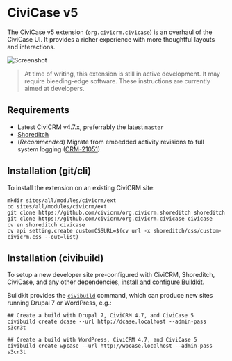 # CiviCase v5

The CiviCase v5 extension (`org.civicrm.civicase`) is an overhaul of the
CiviCase UI.  It provides a richer experience with more thoughtful layouts
and interactions.

![Screenshot](/img/screenshot.png)

> At time of writing, this extension is still in active development.  It may
> require bleeding-edge software.  These instructions are currently aimed at
> developers.

## Requirements

 * Latest CiviCRM v4.7.x, preferrably the latest `master`
 * [Shoreditch](https://github.com/civicrm/org.civicrm.shoreditch) 
 * (*Recommended*) Migrate from embedded activity revisions to full system logging
   ([CRM-21051](https://issues.civicrm.org/jira/browse/CRM-21051))

## Installation (git/cli)

To install the extension on an existing CiviCRM site:

```
mkdir sites/all/modules/civicrm/ext
cd sites/all/modules/civicrm/ext
git clone https://github.com/civicrm/org.civicrm.shoreditch shoreditch
git clone https://github.com/civicrm/org.civicrm.civicase civicase
cv en shoreditch civicase
cv api setting.create customCSSURL=$(cv url -x shoreditch/css/custom-civicrm.css --out=list)
```

## Installation (civibuild)

To setup a new developer site pre-configured with CiviCRM, Shoreditch, CiviCase, and
any other dependencies, [install and configure Buildkit](https://docs.civicrm.org/dev/en/latest/tools/buildkit/).

Buildkit provides the [`civibuild`](https://docs.civicrm.org/dev/en/latest/tools/civibuild/)
command, which can produce new sites running Drupal 7 or WordPress, e.g.:

```
## Create a build with Drupal 7, CiviCRM 4.7, and CiviCase 5
civibuild create dcase --url http://dcase.localhost --admin-pass s3cr3t

## Create a build with WordPress, CiviCRM 4.7, and CiviCase 5
civibuild create wpcase --url http://wpcase.localhost --admin-pass s3cr3t
```
